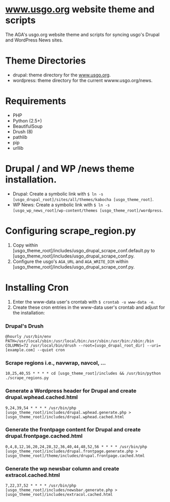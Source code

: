 # www.usgo.org website theme and scripts
The AGA's usgo.org website theme and scripts for syncing usgo's Drupal and WordPress News sites.

# Theme Directories
- drupal: theme directory for the www.usgo.org.
- wordpress: theme directory for the current wwww.usgo.org/news.

# Requirements
- PHP
- Python (2.5+)
- BeautifulSoup
- Drush (8)
- pathlib
- pip
- urllib

# Drupal / and WP /news theme installation.
- Drupal: Create a symbolic link with `$ ln -s [usgo_drupal_root]/sites/all/themes/kabocha [usgo_theme_root]`.
- WP News: Create a symbolic link with `$ ln -s  [usgo_wp_news_root]/wp-content/themes [usgo_theme_root]/wordpress`.

# Configuring scrape_region.py
1) Copy within [usgo_theme_root]/includes/usgo_drupal_scrape_conf.default.py to [usgo_theme_root]/includes/usgo_drupal_scrape_conf.py.
2) Configure the usgo's `AGA_URL` and `AGA_WRITE_DIR` within [usgo_theme_root]/includes/usgo_drupal_scrape_conf.py.

# Installing Cron
1) Enter the www-data user's crontab with `$ crontab -u www-data -e`.
2) Create these cron entries in the www-data user's crontab and adjust for the installation:

### Drupal's Drush
```
@hourly /usr/bin/env PATH=/usr/local/sbin:/usr/local/bin:/usr/sbin:/usr/bin:/sbin:/bin COLUMNS=72 /usr/local/bin/drush --root=[usgo_drupal_root_dir] --uri=[example.com] --quiet cron
```

### Scrape regions i.e., navwrap, navcol, ...
```
10,25,40,55 * * * * cd [usgo_theme_root]/includes && /usr/bin/python ./scrape_regions.py
```

### Generate a Wordpress header for Drupal and create drupal.wphead.cached.html
```
9,24,39,54 * * * * /usr/bin/php [usgo_theme_root]/includes/drupal.wphead.generate.php > [usgo_theme_root]/includes/drupal.wphead.cached.html
```

### Generate the frontpage content for Drupal and create drupal.frontpage.cached.html
```
0,4,8,12,16,20,24,28,32,36,40,44,48,52,56 * * * * /usr/bin/php [usgo_theme_root]/includes/drupal.frontpage.generate.php > [usgo_theme_root]/theme/includes/drupal.frontpage.cached.html
```

### Generate the wp newsbar column and create extracol.cached.html
```
7,22,37,52 * * * * /usr/bin/php [usgo_theme_root]/includes/newsbar.generate.php > [usgo_theme_root]/includes/extracol.cached.html
```
